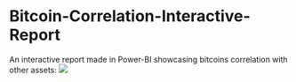 # Bitcoin-Correlation-Interactive-Report
An interactive report made in Power-BI showcasing bitcoins correlation with other assets:
![](https://github.com/Bitcoin-Correlation-Interactive-Report/Animation.gif)
